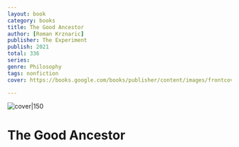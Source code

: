 ```yaml
---
layout: book
category: books
title: The Good Ancestor
author: [Roman Krznaric]
publisher: The Experiment
publish: 2021
total: 336
series: 
genre: Philosophy
tags: nonfiction
cover: https://books.google.com/books/publisher/content/images/frontcover/YZAmEAAAQBAJ?fife=w600-h900&source=gbs_api

---
```


![cover|150](https://books.google.com/books/publisher/content/images/frontcover/YZAmEAAAQBAJ?fife=w600-h900&source=gbs_api)

# The Good Ancestor
